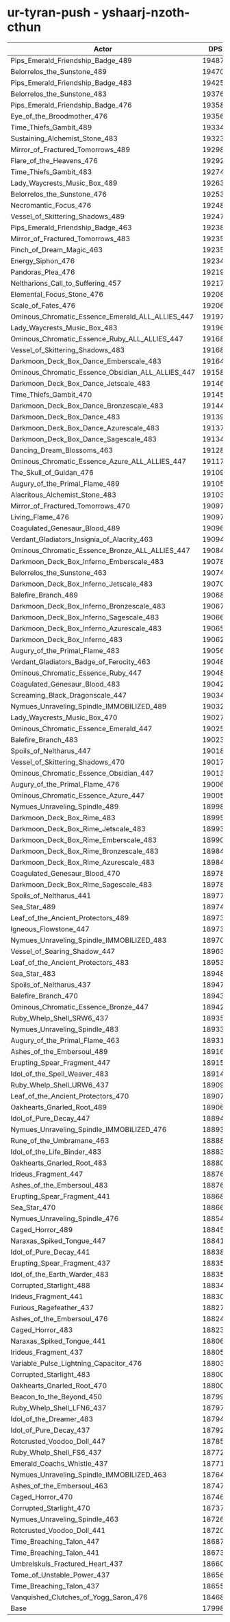 # ur-tyran-push - yshaarj-nzoth-cthun
| Actor | DPS | Increase |
|---|:---:|:---:|
|Pips_Emerald_Friendship_Badge_489|194876|8.27%|
|Belorrelos_the_Sunstone_489|194706|8.18%|
|Pips_Emerald_Friendship_Badge_483|194254|7.93%|
|Belorrelos_the_Sunstone_483|193764|7.66%|
|Pips_Emerald_Friendship_Badge_476|193586|7.56%|
|Eye_of_the_Broodmother_476|193566|7.55%|
|Time_Thiefs_Gambit_489|193341|7.42%|
|Sustaining_Alchemist_Stone_483|193238|7.36%|
|Mirror_of_Fractured_Tomorrows_489|192987|7.22%|
|Flare_of_the_Heavens_476|192922|7.19%|
|Time_Thiefs_Gambit_483|192741|7.09%|
|Lady_Waycrests_Music_Box_489|192633|7.03%|
|Belorrelos_the_Sunstone_476|192532|6.97%|
|Necromantic_Focus_476|192482|6.94%|
|Vessel_of_Skittering_Shadows_489|192471|6.94%|
|Pips_Emerald_Friendship_Badge_463|192388|6.89%|
|Mirror_of_Fractured_Tomorrows_483|192354|6.87%|
|Pinch_of_Dream_Magic_463|192352|6.87%|
|Energy_Siphon_476|192349|6.87%|
|Pandoras_Plea_476|192195|6.78%|
|Neltharions_Call_to_Suffering_457|192174|6.77%|
|Elemental_Focus_Stone_476|192087|6.72%|
|Scale_of_Fates_476|192062|6.71%|
|Ominous_Chromatic_Essence_Emerald_ALL_ALLIES_447|191973|6.66%|
|Lady_Waycrests_Music_Box_483|191964|6.66%|
|Ominous_Chromatic_Essence_Ruby_ALL_ALLIES_447|191686|6.50%|
|Vessel_of_Skittering_Shadows_483|191684|6.50%|
|Darkmoon_Deck_Box_Dance_Emberscale_483|191644|6.48%|
|Ominous_Chromatic_Essence_Obsidian_ALL_ALLIES_447|191581|6.44%|
|Darkmoon_Deck_Box_Dance_Jetscale_483|191462|6.38%|
|Time_Thiefs_Gambit_470|191451|6.37%|
|Darkmoon_Deck_Box_Dance_Bronzescale_483|191440|6.37%|
|Darkmoon_Deck_Box_Dance_483|191399|6.34%|
|Darkmoon_Deck_Box_Dance_Azurescale_483|191377|6.33%|
|Darkmoon_Deck_Box_Dance_Sagescale_483|191346|6.31%|
|Dancing_Dream_Blossoms_463|191283|6.28%|
|Ominous_Chromatic_Essence_Azure_ALL_ALLIES_447|191177|6.22%|
|The_Skull_of_Guldan_476|191092|6.17%|
|Augury_of_the_Primal_Flame_489|191050|6.15%|
|Alacritous_Alchemist_Stone_483|191030|6.14%|
|Mirror_of_Fractured_Tomorrows_470|190979|6.11%|
|Living_Flame_476|190971|6.10%|
|Coagulated_Genesaur_Blood_489|190961|6.10%|
|Verdant_Gladiators_Insignia_of_Alacrity_463|190946|6.09%|
|Ominous_Chromatic_Essence_Bronze_ALL_ALLIES_447|190845|6.03%|
|Darkmoon_Deck_Box_Inferno_Emberscale_483|190780|6.00%|
|Belorrelos_the_Sunstone_463|190743|5.98%|
|Darkmoon_Deck_Box_Inferno_Jetscale_483|190708|5.96%|
|Balefire_Branch_489|190687|5.95%|
|Darkmoon_Deck_Box_Inferno_Bronzescale_483|190678|5.94%|
|Darkmoon_Deck_Box_Inferno_Sagescale_483|190663|5.93%|
|Darkmoon_Deck_Box_Inferno_Azurescale_483|190656|5.93%|
|Darkmoon_Deck_Box_Inferno_483|190629|5.91%|
|Augury_of_the_Primal_Flame_483|190567|5.88%|
|Verdant_Gladiators_Badge_of_Ferocity_463|190489|5.84%|
|Ominous_Chromatic_Essence_Ruby_447|190487|5.84%|
|Coagulated_Genesaur_Blood_483|190428|5.80%|
|Screaming_Black_Dragonscale_447|190343|5.76%|
|Nymues_Unraveling_Spindle_IMMOBILIZED_489|190325|5.75%|
|Lady_Waycrests_Music_Box_470|190272|5.72%|
|Ominous_Chromatic_Essence_Emerald_447|190256|5.71%|
|Balefire_Branch_483|190238|5.70%|
|Spoils_of_Neltharus_447|190188|5.67%|
|Vessel_of_Skittering_Shadows_470|190172|5.66%|
|Ominous_Chromatic_Essence_Obsidian_447|190139|5.64%|
|Augury_of_the_Primal_Flame_476|190068|5.60%|
|Ominous_Chromatic_Essence_Azure_447|190051|5.59%|
|Nymues_Unraveling_Spindle_489|189989|5.56%|
|Darkmoon_Deck_Box_Rime_483|189953|5.54%|
|Darkmoon_Deck_Box_Rime_Jetscale_483|189933|5.53%|
|Darkmoon_Deck_Box_Rime_Emberscale_483|189904|5.51%|
|Darkmoon_Deck_Box_Rime_Bronzescale_483|189848|5.48%|
|Darkmoon_Deck_Box_Rime_Azurescale_483|189845|5.48%|
|Coagulated_Genesaur_Blood_470|189787|5.45%|
|Darkmoon_Deck_Box_Rime_Sagescale_483|189785|5.45%|
|Spoils_of_Neltharus_441|189772|5.44%|
|Sea_Star_489|189743|5.42%|
|Leaf_of_the_Ancient_Protectors_489|189736|5.42%|
|Igneous_Flowstone_447|189732|5.42%|
|Nymues_Unraveling_Spindle_IMMOBILIZED_483|189704|5.40%|
|Vessel_of_Searing_Shadow_447|189635|5.36%|
|Leaf_of_the_Ancient_Protectors_483|189537|5.31%|
|Sea_Star_483|189482|5.28%|
|Spoils_of_Neltharus_437|189477|5.27%|
|Balefire_Branch_470|189436|5.25%|
|Ominous_Chromatic_Essence_Bronze_447|189423|5.24%|
|Ruby_Whelp_Shell_SRW6_437|189357|5.21%|
|Nymues_Unraveling_Spindle_483|189336|5.20%|
|Augury_of_the_Primal_Flame_463|189319|5.19%|
|Ashes_of_the_Embersoul_489|189164|5.10%|
|Erupting_Spear_Fragment_447|189153|5.09%|
|Idol_of_the_Spell_Weaver_483|189144|5.09%|
|Ruby_Whelp_Shell_URW6_437|189096|5.06%|
|Leaf_of_the_Ancient_Protectors_470|189070|5.05%|
|Oakhearts_Gnarled_Root_489|189068|5.05%|
|Idol_of_Pure_Decay_447|188945|4.98%|
|Nymues_Unraveling_Spindle_IMMOBILIZED_476|188931|4.97%|
|Rune_of_the_Umbramane_463|188880|4.94%|
|Idol_of_the_Life_Binder_483|188830|4.92%|
|Oakhearts_Gnarled_Root_483|188803|4.90%|
|Irideus_Fragment_447|188768|4.88%|
|Ashes_of_the_Embersoul_483|188766|4.88%|
|Erupting_Spear_Fragment_441|188680|4.83%|
|Sea_Star_470|188662|4.82%|
|Nymues_Unraveling_Spindle_476|188545|4.76%|
|Caged_Horror_489|188452|4.71%|
|Naraxas_Spiked_Tongue_447|188416|4.69%|
|Idol_of_Pure_Decay_441|188380|4.67%|
|Erupting_Spear_Fragment_437|188358|4.65%|
|Idol_of_the_Earth_Warder_483|188357|4.65%|
|Corrupted_Starlight_488|188349|4.65%|
|Irideus_Fragment_441|188307|4.62%|
|Furious_Ragefeather_437|188274|4.61%|
|Ashes_of_the_Embersoul_476|188248|4.59%|
|Caged_Horror_483|188232|4.58%|
|Naraxas_Spiked_Tongue_441|188063|4.49%|
|Irideus_Fragment_437|188059|4.49%|
|Variable_Pulse_Lightning_Capacitor_476|188036|4.47%|
|Corrupted_Starlight_483|188009|4.46%|
|Oakhearts_Gnarled_Root_470|188004|4.46%|
|Beacon_to_the_Beyond_450|187993|4.45%|
|Ruby_Whelp_Shell_LFN6_437|187977|4.44%|
|Idol_of_the_Dreamer_483|187945|4.42%|
|Idol_of_Pure_Decay_437|187928|4.41%|
|Rotcrusted_Voodoo_Doll_447|187851|4.37%|
|Ruby_Whelp_Shell_FS6_437|187724|4.30%|
|Emerald_Coachs_Whistle_437|187716|4.30%|
|Nymues_Unraveling_Spindle_IMMOBILIZED_463|187640|4.25%|
|Ashes_of_the_Embersoul_463|187479|4.16%|
|Caged_Horror_470|187464|4.16%|
|Corrupted_Starlight_470|187370|4.10%|
|Nymues_Unraveling_Spindle_463|187264|4.05%|
|Rotcrusted_Voodoo_Doll_441|187201|4.01%|
|Time_Breaching_Talon_447|186872|3.83%|
|Time_Breaching_Talon_441|186738|3.75%|
|Umbrelskuls_Fractured_Heart_437|186606|3.68%|
|Tome_of_Unstable_Power_437|186563|3.66%|
|Time_Breaching_Talon_437|186554|3.65%|
|Vanquished_Clutches_of_Yogg_Saron_476|184680|2.61%|
|Base|179983|0.00%|
